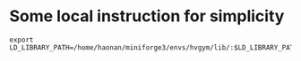 # Some local instruction for simplicity
```
export LD_LIBRARY_PATH=/home/haonan/miniforge3/envs/hvgym/lib/:$LD_LIBRARY_PATH
```